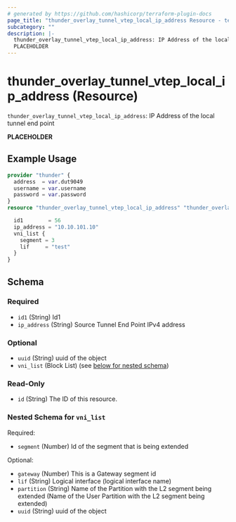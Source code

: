 ```yaml
---
# generated by https://github.com/hashicorp/terraform-plugin-docs
page_title: "thunder_overlay_tunnel_vtep_local_ip_address Resource - terraform-provider-thunder"
subcategory: ""
description: |-
  thunder_overlay_tunnel_vtep_local_ip_address: IP Address of the local tunnel end point
  PLACEHOLDER
---
```


# thunder_overlay_tunnel_vtep_local_ip_address (Resource)

`thunder_overlay_tunnel_vtep_local_ip_address`: IP Address of the local tunnel end point

__PLACEHOLDER__

## Example Usage

```terraform
provider "thunder" {
  address  = var.dut9049
  username = var.username
  password = var.password
}
resource "thunder_overlay_tunnel_vtep_local_ip_address" "thunder_overlay_tunnel_vtep_local_ip_address" {

  id1        = 56
  ip_address = "10.10.101.10"
  vni_list {
    segment = 3
    lif     = "test"
  }
}
```

<!-- schema generated by tfplugindocs -->
## Schema

### Required

- `id1` (String) Id1
- `ip_address` (String) Source Tunnel End Point IPv4 address

### Optional

- `uuid` (String) uuid of the object
- `vni_list` (Block List) (see [below for nested schema](#nestedblock--vni_list))

### Read-Only

- `id` (String) The ID of this resource.

<a id="nestedblock--vni_list"></a>
### Nested Schema for `vni_list`

Required:

- `segment` (Number) Id of the segment that is being extended

Optional:

- `gateway` (Number) This is a Gateway segment id
- `lif` (String) Logical interface (logical interface name)
- `partition` (String) Name of the Partition with the L2 segment being extended (Name of the User Partition with the L2 segment being extended)
- `uuid` (String) uuid of the object


